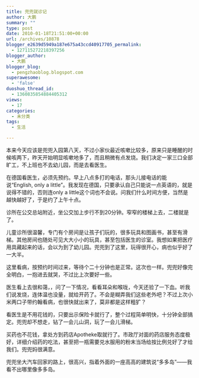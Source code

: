 ```yaml
---
title: 兜兜就诊记
author: 大鹏
summary: ""
type: post
date: 2010-01-18T21:51:00+00:00
url: /archives/10878
blogger_e2639d5949a187e675a43ccd40917705_permalink:
  - 127115272218397256
blogger_author:
  - 大鹏
blogger_blog:
  - pengzhaoblog.blogspot.com
superawesome:
  - 'false'
duoshuo_thread_id:
  - 1360835854884405312
views:
  - 17
categories:
  - 未分类
tags:
  - 生活

---
```

本来今天应该是兜兜入园第八天，不过小家伙最近咳嗽比较多，原来只是睡醒的时候咳两下，昨天开始明显咳嗽地多了，而且稍微有点发烧。我们决定一家三口全部旷工，不上班也不去幼儿园，而是去看医生。

在德国看医生，必须先预约。早上八点多打的电话，那头儿接电话的能说“English, only a little”。我发现在德国，只要承认自己只能说一点英语的，就是说得不错的，否则连only a little这个词也不会说。问我们什么时间方便，当然是越快越好了，于是约了上午十点。

诊所在公交总站附近，坐公交加上步行不到20分钟。窄窄的楼梯上去，二楼就是了。

儿童诊所很温馨，专门有个房间是让孩子们玩的，很多玩具和图画书，甚至有滑梯。其他房间也随处可见大大小小的玩具，甚至包括医生的诊室。我想如果把医疗用具藏起来的话，会以为到了幼儿园。兜兜到了这里，玩得很开心，病也似乎好了一大半。

这里看病，按预约时间过来，等待个二十分钟也是正常。这次也一样。兜兜好像完全明白，一抱进去就哭，不过比上次要好一些。

医生看上去很和蔼，，问了一下情况，看看耳朵和喉咙，今天还验了一下血。听我们说发烧，连体温也没量，就给开药了。不会是糊弄我们这些老外吧？不过上次小米两口子带约翰看病，也很快就出来了，莫非都是这样粗犷？

看医生是不用花钱的，只要出示保险卡就行了，整个过程简单明快，十分钟全部搞定。兜兜却不想走，钻了一会儿山洞，玩了一会儿滑梯。

买药也不花钱，拿处方到药店Apotheke取就行了。市政厅对面的药店服务态度极好，详细介绍药的吃法，甚至把一瓶需要兑水服用的粉末当场给按比例兑好了才给我们。兜兜妈很满意。

兜兜坐大汽车回家的路上，很高兴，指着外面的一座高高的建筑说“多多岛”——我看不出哪里像多多岛。
